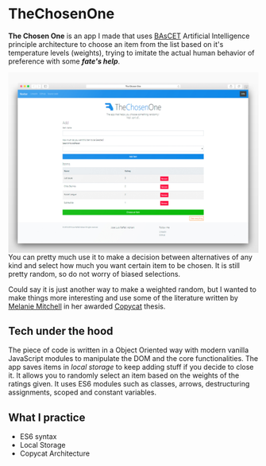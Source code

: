 # TheChosenOne
     
**The Chosen One** is an app I made that uses [BAsCET](https://everything2.com/title/BAsCET) Artificial Intelligence principle architecture
to choose an item from the list based on it's  temperature levels (weights), trying to imitate the actual human behavior of preference with some ***fate's help***.

<img src="Screenshots/The%20Chosen%20One%20SafariS.jpg"
     alt="React Lyric Finder"
     style="float: left" />

You can pretty much use it to make a decision between alternatives of any kind and select how much you want certain item to be chosen. It is still pretty random, so do not worry of biased selections.

Could say it is just another way to make a weighted random, but I wanted to make things more interesting and use some of the literature written by 
[Melanie Mitchell](https://en.wikipedia.org/wiki/Melanie_Mitchell) in her awarded [Copycat](https://en.wikipedia.org/wiki/Copycat_(software)) thesis. 

## Tech under the hood
The piece of code is written in a Object Oriented way with modern vanilla JavaScript modules to manipulate the DOM and the core functionalities.
The app saves items in *local storage* to keep adding stuff if you decide to close it. It allows you to randomly select an item based on the weights of the ratings given.
It uses ES6 modules such as classes, arrows, destructuring assignments, scoped and constant variables.

## What I practice 
  - ES6 syntax
  - Local Storage
  - Copycat Architecture
